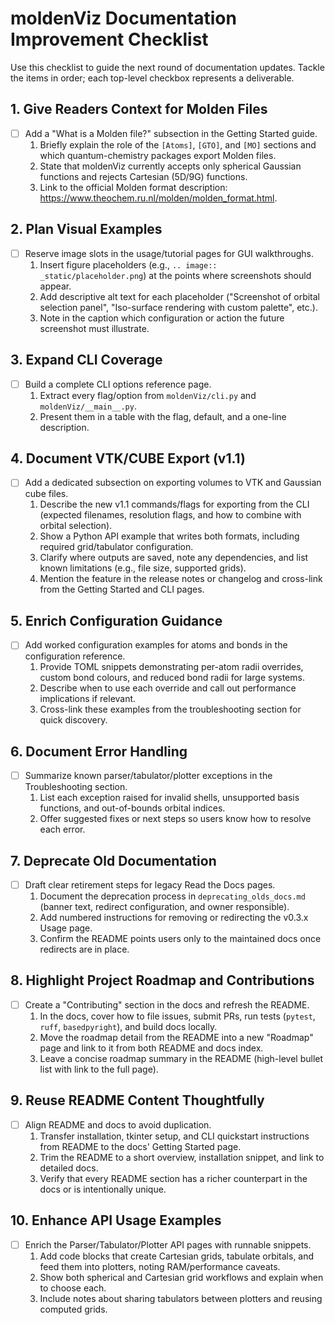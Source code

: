 # moldenViz Documentation Improvement Checklist

Use this checklist to guide the next round of documentation updates. Tackle the items in order; each top-level checkbox represents a deliverable.

## 1. Give Readers Context for Molden Files
- [ ] Add a "What is a Molden file?" subsection in the Getting Started guide.
  1. Briefly explain the role of the `[Atoms]`, `[GTO]`, and `[MO]` sections and which quantum-chemistry packages export Molden files.
  2. State that moldenViz currently accepts only spherical Gaussian functions and rejects Cartesian (5D/9G) functions.
  3. Link to the official Molden format description: https://www.theochem.ru.nl/molden/molden_format.html.

## 2. Plan Visual Examples
- [ ] Reserve image slots in the usage/tutorial pages for GUI walkthroughs.
  1. Insert figure placeholders (e.g., ``.. image:: _static/placeholder.png``) at the points where screenshots should appear.
  2. Add descriptive alt text for each placeholder ("Screenshot of orbital selection panel", "Iso-surface rendering with custom palette", etc.).
  3. Note in the caption which configuration or action the future screenshot must illustrate.

## 3. Expand CLI Coverage
- [ ] Build a complete CLI options reference page.
  1. Extract every flag/option from ``moldenViz/cli.py`` and ``moldenViz/__main__.py``.
  2. Present them in a table with the flag, default, and a one-line description.

## 4. Document VTK/CUBE Export (v1.1)
- [ ] Add a dedicated subsection on exporting volumes to VTK and Gaussian cube files.
  1. Describe the new v1.1 commands/flags for exporting from the CLI (expected filenames, resolution flags, and how to combine with orbital selection).
  2. Show a Python API example that writes both formats, including required grid/tabulator configuration.
  3. Clarify where outputs are saved, note any dependencies, and list known limitations (e.g., file size, supported grids).
  4. Mention the feature in the release notes or changelog and cross-link from the Getting Started and CLI pages.

## 5. Enrich Configuration Guidance
- [ ] Add worked configuration examples for atoms and bonds in the configuration reference.
  1. Provide TOML snippets demonstrating per-atom radii overrides, custom bond colours, and reduced bond radii for large systems.
  2. Describe when to use each override and call out performance implications if relevant.
  3. Cross-link these examples from the troubleshooting section for quick discovery.

## 6. Document Error Handling
- [ ] Summarize known parser/tabulator/plotter exceptions in the Troubleshooting section.
  1. List each exception raised for invalid shells, unsupported basis functions, and out-of-bounds orbital indices.
  2. Offer suggested fixes or next steps so users know how to resolve each error.

## 7. Deprecate Old Documentation
- [ ] Draft clear retirement steps for legacy Read the Docs pages.
  1. Document the deprecation process in ``deprecating_olds_docs.md`` (banner text, redirect configuration, and owner responsible).
  2. Add numbered instructions for removing or redirecting the v0.3.x Usage page.
  3. Confirm the README points users only to the maintained docs once redirects are in place.

## 8. Highlight Project Roadmap and Contributions
- [ ] Create a "Contributing" section in the docs and refresh the README.
  1. In the docs, cover how to file issues, submit PRs, run tests (``pytest``, ``ruff``, ``basedpyright``), and build docs locally.
  2. Move the roadmap detail from the README into a new "Roadmap" page and link to it from both README and docs index.
  3. Leave a concise roadmap summary in the README (high-level bullet list with link to the full page).

## 9. Reuse README Content Thoughtfully
- [ ] Align README and docs to avoid duplication.
  1. Transfer installation, tkinter setup, and CLI quickstart instructions from README to the docs' Getting Started page.
  2. Trim the README to a short overview, installation snippet, and link to detailed docs.
  3. Verify that every README section has a richer counterpart in the docs or is intentionally unique.

## 10. Enhance API Usage Examples
- [ ] Enrich the Parser/Tabulator/Plotter API pages with runnable snippets.
  1. Add code blocks that create Cartesian grids, tabulate orbitals, and feed them into plotters, noting RAM/performance caveats.
  2. Show both spherical and Cartesian grid workflows and explain when to choose each.
  3. Include notes about sharing tabulators between plotters and reusing computed grids.
